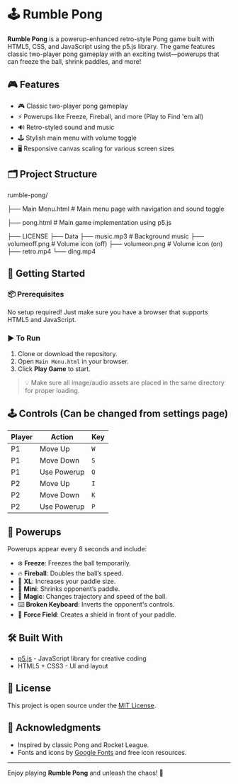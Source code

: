 # 🕹️ Rumble Pong

**Rumble Pong** is a powerup-enhanced retro-style Pong game built with HTML5, CSS, and JavaScript using the p5.js library. The game features classic two-player pong gameplay with an exciting twist—powerups that can freeze the ball, shrink paddles, and more!

## 🎮 Features

- 🎮 Classic two-player pong gameplay
- ⚡ Powerups like Freeze, Fireball, and more (Play to Find 'em all)
- 🔊 Retro-styled sound and music
- 🕹 Stylish main menu with volume toggle
- 🖥 Responsive canvas scaling for various screen sizes

## 🗂 Project Structure
rumble-pong/

├── Main Menu.html # Main menu page with navigation and sound toggle

├── pong.html # Main game implementation using p5.js

├── LICENSE
├── Data
    ├── music.mp3 # Background music
    ├── volumeoff.png # Volume icon (off)
    ├── volumeon.png # Volume icon (on)
    ├── retro.mp4
    └── ding.mp4

## 🚀 Getting Started

### 📦 Prerequisites

No setup required! Just make sure you have a browser that supports HTML5 and JavaScript.

### ▶️ To Run

1. Clone or download the repository.
2. Open `Main Menu.html` in your browser.
3. Click **Play Game** to start.

> 💡 Make sure all image/audio assets are placed in the same directory for proper loading.

## 🕹 Controls (Can be changed from settings page)

| Player | Action       | Key       |
|--------|--------------|-----------|
| P1     | Move Up      | `W`       |
| P1     | Move Down    | `S`       |
| P1     | Use Powerup  | `Q`       |
| P2     | Move Up      | `I`       |
| P2     | Move Down    | `K`       |
| P2     | Use Powerup  | `P`       |

## 🧠 Powerups

Powerups appear every 8 seconds and include:
- ❄️ **Freeze**: Freezes the ball temporarily.
- 🔥 **Fireball**: Doubles the ball’s speed.
- 📏 **XL**: Increases your paddle size.
- 🔽 **Mini**: Shrinks opponent’s paddle.
- 🧹 **Magic**: Changes trajectory and speed of the ball. 
- ⌨️ **Broken Keyboard**: Inverts the opponent's controls.
- 🧲 **Force Field**: Creates a shield in front of your paddle.

## 🛠 Built With

- [p5.js](https://p5js.org/) - JavaScript library for creative coding
- HTML5 + CSS3 - UI and layout

## 📄 License

This project is open source under the [MIT License](LICENSE).

## 🙌 Acknowledgments

- Inspired by classic Pong and Rocket League. 
- Fonts and icons by [Google Fonts](https://fonts.google.com/specimen/Press+Start+2P) and free icon resources.

---

Enjoy playing **Rumble Pong** and unleash the chaos! 🚀
